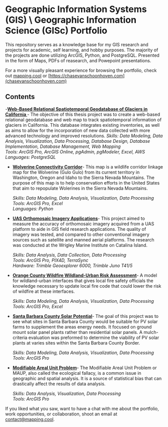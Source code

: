 # Geographic Information Systems (GIS) \ Geographic Information Science (GISc) Portfolio

This repository serves as a knowledge base for my GIS research and projects for academic, self learning, and hobby purposes. The majority of the projects are done utilizing ArcGIS, Python, and PostgreSQL. Presented in the form of Maps, PDFs of reasearch, and Powepoint presentations. 

For a more visually pleasant experience for browsing the portfolio, check out [mapping.cool](https://mapping.cool) or [https://chasevanschoonhoven.com](chasevanschoonhoven.com)

## Contents

-__[Web-Based Relational Spatiotemporal Geodatabase of Glaciers in California ](https://github.com/krevee/california_glaciers/blob/master/Thesis_VanSchoonhoven_Reformatted_2.pdf)__- The objective of this thesis project was to create a web-based relational geodatabase and web map to track spatiotemporal information of glaciers in California. This database integrates existing inventories, as well as aims to allow for the incorporation of new data collected with more advanced technology and improved resolutions.
 _Skills: Data Modeling, Data Analysis, Visualization, Data Processing, Database Design, Database Implementation, Database Management, Web Mapping_\
  _Tools: ArcGIS Pro, ArcGIS Online, pgAdmin, pgModeler, Excel, AWS_\
  _Languages: PostgreSQL_

- __[Wolverine Connectivity Corridor](https://github.com/krevee/GIS-Porfolio/blob/main/Wolverine%20Connectivity%20Corridor/Wolverine%20Connectivity%20Corridor.pdf)__- This map is a wildlife corridor linkage map for the Wolverine (Gulo Gulo) from its current territory in Washington, Oregon and Idaho to the Sierra Nevada Mountains. The purpose of this map is to help conservation efforts in the United States that aim to repopulate Wolerines in the Sierra Nevada Mountains.

  _Skills: Data Modeling, Data Analysis, Visualization, Data Processing_\
  _Tools: ArcGIS Pro, Excel_\
  _Languages: Python_
  
- __[UAS Orthomosaic Imagery Applications](https://github.com/krevee/GIS-Porfolio/blob/main/UAS%20Orthomosaic%20Imagery%20Applications/UAS%20Orthomosaic%20Imagery%20Applications%20Poster.pdf)__- This project aimed to measure the accuracy of orthomosaic imagery acquired from a UAS platform to aide in GIS field research applications. The quality of imagery was tested, and compared to other conventional imagery sources such as satellite and manned aerial platforms. The research was conducted at the Wrigley Marine Institute on Catalina Island.

  _Skills: Data Analysis, Data Collection, Data Processing_\
  _Tools: ArcGIS Pro, PIX4D, TerraSync_\
  _Hardware: Trimble Geoexplorer 6000, Trimble Juno T41/5_
  
- __[Orange County Wildfire Wildland-Urban Risk Assessment](https://github.com/krevee/GIS-Porfolio/blob/main/Orange%20County%20Wildfire%20Wildland-Urban%20Risk%20Assessment/Orange%20County%20Wildfire%20Wildland-Urban%20Risk%20Assessment%20Map.pdf)__- A model for wildland-urban interfaces that gives local fire safety officials the knowledge necessary to update local fire code that could lower the risk of wildfire at these interfaces.
  
  _Skills: Data Modeling, Data Analysis, Visualization, Data Processing_\
  _Tools: ArcGIS Pro, Excel_
  
- __[Santa Barbara County Solar Potential](https://github.com/krevee/GIS-Porfolio/blob/main/Santa%20Barbara%20County%20Solar%20Potential/Santa%20Barbara%20County%20Solar%20Potential.pdf)__- The goal of this project was to see what sites in Santa Barbara County would be suitable for PV solar farms to supplement the areas energy needs. It focused on ground mount solar panel plants rather than residential solar panels. A mulch-criteria evaluation was preformed to determine the viability of PV solar plants at varies sites within the Santa Barbara County Border. 
  
  _Skills: Data Modeling, Data Analysis, Visualization, Data Processing_\
  _Tools: ArcGIS Pro_
  
- __[Modifiable Areal Unit Problem](https://github.com/krevee/GIS-Porfolio/blob/main/Modifiable%20Areal%20Unit%20Problem/Modifiable%20Areal%20Unit%20Problem.pdf)__- The Modifiable Areal Unit Problem or MAUP, also called the ecological fallacy, is a common issue in geographic and spatial analysis. It is a source of statistical bias that can drastically affect the results of data analysis.

  _Skills: Data Analysis, Visualization, Data Processing_\
  _Tools: ArcGIS Pro_ 

If you liked what you saw, want to have a chat with me about the portfolio, work opportunities, or collaboration, shoot an email at contact@mapping.cool.
